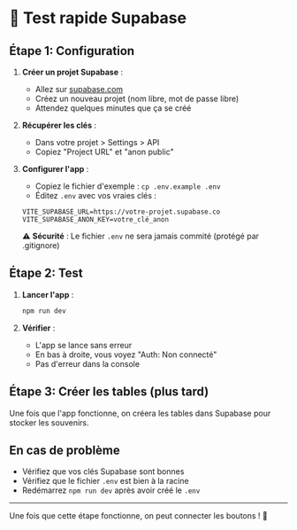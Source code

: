# 🚀 Test rapide Supabase

## Étape 1: Configuration

1. **Créer un projet Supabase** :
   - Allez sur [supabase.com](https://supabase.com)
   - Créez un nouveau projet (nom libre, mot de passe libre)
   - Attendez quelques minutes que ça se créé

2. **Récupérer les clés** :
   - Dans votre projet > Settings > API
   - Copiez "Project URL" et "anon public"

3. **Configurer l'app** :
   - Copiez le fichier d'exemple : `cp .env.example .env`
   - Éditez `.env` avec vos vraies clés :
   ```env
   VITE_SUPABASE_URL=https://votre-projet.supabase.co
   VITE_SUPABASE_ANON_KEY=votre_clé_anon
   ```
   
   ⚠️ **Sécurité** : Le fichier `.env` ne sera jamais commité (protégé par .gitignore)

## Étape 2: Test

1. **Lancer l'app** :
   ```bash
   npm run dev
   ```

2. **Vérifier** :
   - L'app se lance sans erreur
   - En bas à droite, vous voyez "Auth: Non connecté"
   - Pas d'erreur dans la console

## Étape 3: Créer les tables (plus tard)

Une fois que l'app fonctionne, on créera les tables dans Supabase pour stocker les souvenirs.

## En cas de problème

- Vérifiez que vos clés Supabase sont bonnes
- Vérifiez que le fichier `.env` est bien à la racine
- Redémarrez `npm run dev` après avoir créé le `.env`

---

Une fois que cette étape fonctionne, on peut connecter les boutons ! 🎉 